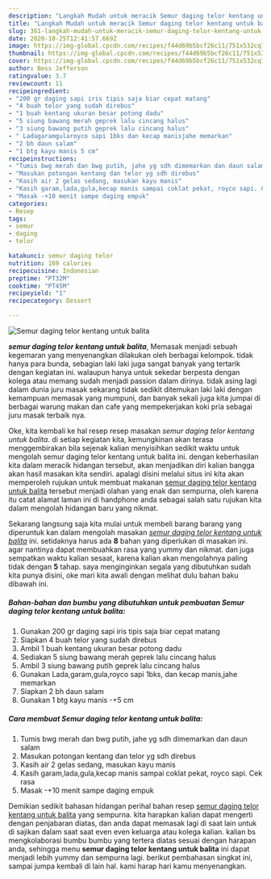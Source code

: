 ```yaml
---
description: "Langkah Mudah untuk meracik Semur daging telor kentang untuk balita yang Enak Banget"
title: "Langkah Mudah untuk meracik Semur daging telor kentang untuk balita yang Enak Banget"
slug: 361-langkah-mudah-untuk-meracik-semur-daging-telor-kentang-untuk-balita-yang-enak-banget
date: 2020-10-25T12:41:57.669Z
image: https://img-global.cpcdn.com/recipes/f44d69b5bcf26c11/751x532cq70/semur-daging-telor-kentang-untuk-balita-foto-resep-utama.jpg
thumbnail: https://img-global.cpcdn.com/recipes/f44d69b5bcf26c11/751x532cq70/semur-daging-telor-kentang-untuk-balita-foto-resep-utama.jpg
cover: https://img-global.cpcdn.com/recipes/f44d69b5bcf26c11/751x532cq70/semur-daging-telor-kentang-untuk-balita-foto-resep-utama.jpg
author: Bess Jefferson
ratingvalue: 3.7
reviewcount: 11
recipeingredient:
- "200 gr daging sapi iris tipis saja biar cepat matang"
- "4 buah telor yang sudah direbus"
- "1 buah kentang ukuran besar potong dadu"
- "5 siung bawang merah geprek lalu cincang halus"
- "3 siung bawang putih geprek lalu cincang halus"
- " Ladagaramgularoyco sapi 1bks dan kecap manisjahe memarkan"
- "2 bh daun salam"
- "1 btg kayu manis 5 cm"
recipeinstructions:
- "Tumis bwg merah dan bwg putih, jahe yg sdh dimemarkan dan daun salam"
- "Masukan potongan kentang dan telor yg sdh direbus"
- "Kasih air 2 gelas sedang, masukan kayu manis"
- "Kasih garam,lada,gula,kecap manis sampai coklat pekat, royco sapi. Cek rasa"
- "Masak -+10 menit sampe daging empuk"
categories:
- Resep
tags:
- semur
- daging
- telor

katakunci: semur daging telor 
nutrition: 169 calories
recipecuisine: Indonesian
preptime: "PT32M"
cooktime: "PT45M"
recipeyield: "1"
recipecategory: Dessert

---
```



![Semur daging telor kentang untuk balita](https://img-global.cpcdn.com/recipes/f44d69b5bcf26c11/751x532cq70/semur-daging-telor-kentang-untuk-balita-foto-resep-utama.jpg)

<b><i>semur daging telor kentang untuk balita</i></b>, Memasak menjadi sebuah kegemaran yang menyenangkan dilakukan oleh berbagai kelompok. tidak hanya para bunda, sebagian laki laki juga sangat banyak yang tertarik dengan kegiatan ini. walaupun hanya untuk sekedar berpesta dengan kolega atau memang sudah menjadi passion dalam dirinya. tidak asing lagi dalam dunia juru masak sekarang tidak sedikit ditemukan laki laki dengan kemampuan memasak yang mumpuni, dan banyak sekali juga kita jumpai di berbagai warung makan dan cafe yang mempekerjakan koki pria sebagai juru masak terbaik nya.

Oke, kita kembali ke hal resep resep masakan <i>semur daging telor kentang untuk balita</i>. di setiap kegiatan kita, kemungkinan akan terasa menggembirakan bila sejenak kalian menyisihkan sedikit waktu untuk mengolah semur daging telor kentang untuk balita ini. dengan keberhasilan kita dalam meracik hidangan tersebut, akan menjadikan diri kalian bangga akan hasil masakan kita sendiri. apalagi disini melalui situs ini kita akan memperoleh rujukan untuk membuat makanan <u>semur daging telor kentang untuk balita</u> tersebut menjadi olahan yang enak dan sempurna, oleh karena itu catat alamat laman ini di handphone anda sebagai salah satu rujukan kita dalam mengolah hidangan baru yang nikmat.




Sekarang langsung saja kita mulai untuk membeli barang barang yang diperuntuk kan dalam mengolah masakan <u><i>semur daging telor kentang untuk balita</i></u> ini. setidaknya harus ada <b>8</b> bahan yang diperlukan di masakan ini. agar nantinya dapat membuahkan rasa yang yummy dan nikmat. dan juga sempatkan waktu kalian sesaat, karena kalian akan mengolahnya paling tidak dengan <b>5</b> tahap. saya menginginkan segala yang dibutuhkan sudah kita punya disini, oke mari kita awali dengan melihat dulu bahan baku dibawah ini.

<!--inarticleads1-->

##### Bahan-bahan dan bumbu yang dibutuhkan untuk pembuatan Semur daging telor kentang untuk balita:

1. Gunakan 200 gr daging sapi iris tipis saja biar cepat matang
1. Siapkan 4 buah telor yang sudah direbus
1. Ambil 1 buah kentang ukuran besar potong dadu
1. Sediakan 5 siung bawang merah geprek lalu cincang halus
1. Ambil 3 siung bawang putih geprek lalu cincang halus
1. Gunakan  Lada,garam,gula,royco sapi 1bks, dan kecap manis,jahe memarkan
1. Siapkan 2 bh daun salam
1. Gunakan 1 btg kayu manis -+5 cm




<!--inarticleads2-->

##### Cara membuat Semur daging telor kentang untuk balita:

1. Tumis bwg merah dan bwg putih, jahe yg sdh dimemarkan dan daun salam
1. Masukan potongan kentang dan telor yg sdh direbus
1. Kasih air 2 gelas sedang, masukan kayu manis
1. Kasih garam,lada,gula,kecap manis sampai coklat pekat, royco sapi. Cek rasa
1. Masak -+10 menit sampe daging empuk




Demikian sedikit bahasan hidangan perihal bahan resep <u>semur daging telor kentang untuk balita</u> yang sempurna. kita harapkan kalian dapat mengerti dengan penjabaran diatas, dan anda dapat memasak lagi di saat lain untuk di sajikan dalam saat saat even even keluarga atau kolega kalian. kalian bs mengkolaborasi bumbu bumbu yang tertera diatas sesuai dengan harapan anda, sehingga menu <b>semur daging telor kentang untuk balita</b> ini dapat menjadi lebih yummy dan sempurna lagi. berikut pembahasan singkat ini, sampai jumpa kembali di lain hal. kami harap hari kamu menyenangkan.
